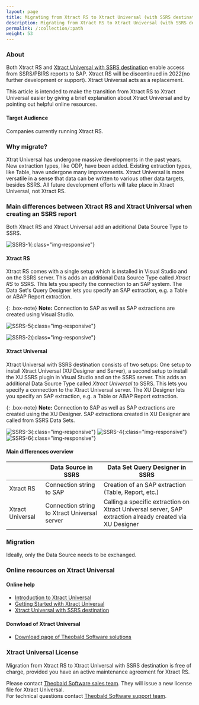```yaml
---
layout: page
title: Migrating from Xtract RS to Xtract Universal (with SSRS destination)
description: Migrating from Xtract RS to Xtract Universal (with SSRS destination)
permalink: /:collection/:path
weight: 53
---
```


### About
Both Xtract RS and [Xtract Universal with SSRS destination](https://help.theobald-software.com/en/xtract-universal/destinations/server-report-services) enable access from SSRS/PBIRS reports to SAP. Xtract RS will be discontinued in 2022(no further development or support). Xtract Universal acts as a replacement.

This article is intended to make the transition from Xtract RS to Xtract Universal easier by giving a brief explanation about Xtract Universal and by pointing out helpful online resources.

#### Target Audience
Companies currently running Xtract RS.


### Why migrate?
Xtrat Universal has undergone massive developments in the past years. New extraction types, like ODP, have been added. Existing extraction types, like Table, have undergone many improvements.
Xtract Universal is more versatile in a sense that data can be written to various other data targets, besides SSRS.
All future development efforts will take place in Xtract Universal, not Xtract RS.

### Main differences between Xtract RS and Xtract Universal when creating an SSRS report

Both Xtract RS and Xtract Universal add an additional Data Source Type to SSRS.

![SSRS-1](/img/contents/xu/xu_migrating_from_XRS_1.png){:class="img-responsive"}


#### Xtract RS
Xtract RS comes with a single setup which is installed in Visual Studio and on the SSRS server. This adds an additional Data Source Type called *Xtract RS* to SSRS. This lets you specify the connection to an SAP system.
The Data Set's Query Designer lets you specify an SAP extraction, e.g. a Table or ABAP Report extraction.

{: .box-note}
**Note:**  Connection to SAP as well as SAP extractions are created using Visual Studio.

![SSRS-5](/img/contents/xu/xu_migrating_from_XRS_5.png){:class="img-responsive"}

![SSRS-2](/img/contents/xu/xu_migrating_from_XRS_2.png){:class="img-responsive"}


#### Xtract Universal
Xtract Universal with SSRS destination consists of two setups: One setup to install Xtract Universal (XU Designer and Server), a second setup to install the XU SSRS plugin in Visual Studio and on the SSRS server. This adds an additional Data Source Type called *Xtract Universal* to SSRS. This lets you specify a connection to the Xtract Universal server. The XU Designer lets you specify an SAP extraction, e.g. a Table or ABAP Report extraction.

{: .box-note}
**Note:** Connection to SAP as well as SAP extractions are created using the XU Designer. SAP extractions created in XU Designer are called from SSRS Data Sets.

![SSRS-3](/img/contents/xu/xu_migrating_from_XRS_3.png){:class="img-responsive"}
![SSRS-4](/img/contents/xu/xu_migrating_from_XRS_4.png){:class="img-responsive"}
![SSRS-6](/img/contents/xu/xu_migrating_from_XRS_6.png){:class="img-responsive"}


#### Main differences overview

|                  | Data Source in SSRS                   | Data Set Query Designer in SSRS                           |
|------------------|---------------------------------------|-----------------------------------------------------------|
| Xtract RS        | Connection string to SAP                     | Creation of an SAP extraction (Table, Report, etc.)                             |
| Xtract Universal | Connection string to Xtract Universal server | Calling a specific extraction on Xtract Universal server, SAP extraction already created via XU Designer  |



### Migration 
Ideally, only the Data Source needs to be exchanged.

### Online resources on Xtract Universal

#### Online help
- [Introduction to Xtract Universal](https://help.theobald-software.com/en/xtract-universal/introduction) 
- [Getting Started with Xtract Universal](https://help.theobald-software.com/en/xtract-universal/getting-started)
- [Xtract Universal with SSRS destination](https://help.theobald-software.com/en/xtract-universal/destinations/server-report-services)

#### Donwload of Xtract Universal
- [Download page of Theobald Software solutions](https://theobald-software.com/en/download-trial/)




### Xtract Universal License

Migration from Xtract RS to Xtract Universal with SSRS destination is free of charge, provided you have an active maintenance agreement for Xtract RS.  

Please contact [Theobald Software sales team](mailto:sales@theobald-software.com). They will issue a new license file for Xtract Universal.
<br>
For technical questions contact [Theobald Software support team](support@theobald-software.com).






